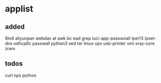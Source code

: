 # applist
## added
6in4
aliyunpan webdav
at
awk
bc
ead
grep
luci-app-passwoall
iperf3
ipset-dns
odhcp6c
passwall
python3
sed
tar
tmux
upx
usb-printer
vim
xray-core
zram

## todos
curl
nps
python


